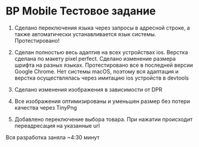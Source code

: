 # BP Mobile Тестовое задание

1. Сделано переключения языка через запросы в адресной строке, а также автоматически устанавливается язык системы. Протестировано!

2. Сделан полностью весь адаптив на всех устройствах ios. Верстка сделана по макету pixel perfect. Сделано изменение размера шрифта на разных языках. Протестировано все в последней версии Google Chrome. Нет системы macOS, поэтому вся адаптация и верстка осуществлялась через имитацию ios устройств в devtools

3. Сделано изменения изображения в зависимости от DPR

4. Все изображения оптимизированы и уменьшен размер без потери качества через TinyPng

5. Добавлено переключение выбора товара. При нажатии происходит переадресация на указанные url

Вся разработка заняла ~4:30 минут
